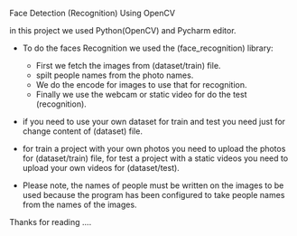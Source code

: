 Face Detection (Recognition) Using OpenCV

in this project we used Python(OpenCV) and Pycharm editor.

- To do the faces Recognition we used the (face_recognition) library:
  - First we fetch the images from (dataset/train) file.
  - spilt people names from the photo names.
  - We do the encode for images to use that for recognition.
  - Finally we use the webcam or static video for do the test (recognition).
  
- if you need to use your own dataset for train and test you need just for change content of (dataset) file.
- for train a project with your own photos you need to upload the photos for (dataset/train) file, for test a project with a static videos you need to upload your own videos for (dataset/test).

- Please note, the names of people must be written on the images to be used because the program has been configured to take people names from the names of the images.

Thanks for reading ....

